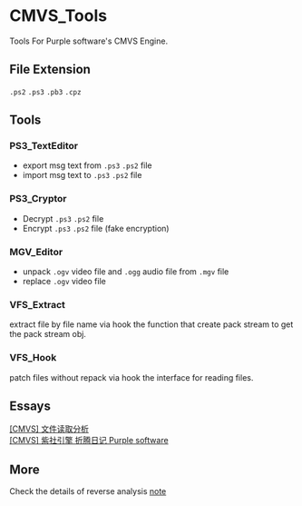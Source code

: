 # CMVS_Tools
Tools For Purple software's CMVS Engine.  

## File Extension 
`.ps2` `.ps3` `.pb3` `.cpz`

## Tools
### PS3_TextEditor
- export msg text from `.ps3` `.ps2` file
- import msg text to `.ps3` `.ps2` file

### PS3_Cryptor
- Decrypt `.ps3` `.ps2` file
- Encrypt `.ps3` `.ps2` file (fake encryption)

### MGV_Editor
- unpack `.ogv` video file and `.ogg` audio file from `.mgv` file
- replace `.ogv` video file

### VFS_Extract
extract file by file name via hook the function that create pack stream to get the pack stream obj.

### VFS_Hook
patch files without repack via hook the interface for reading files.

## Essays
[[CMVS] 文件读取分析](https://github.com/Dir-A/Dir-A_Essays_MD/blob/main/Reverse/%5BCMVS%5D%20%E6%96%87%E4%BB%B6%E8%AF%BB%E5%8F%96%E5%88%86%E6%9E%90/CMVS%20%E6%96%87%E4%BB%B6%E8%AF%BB%E5%8F%96%E5%88%86%E6%9E%90.md)  
[[CMVS] 紫社引擎 折腾日记 Purple software](https://github.com/Dir-A/Dir-A_Essays_MD/blob/main/Reverse/%5BCMVS%5D%20%E7%B4%AB%E7%A4%BE%E5%BC%95%E6%93%8E%20%E6%8A%98%E8%85%BE%E6%97%A5%E8%AE%B0%20Purple%20software/%5BCMVS%5D%20%E7%B4%AB%E7%A4%BE%E5%BC%95%E6%93%8E%20%E6%8A%98%E8%85%BE%E6%97%A5%E8%AE%B0%20Purple%20software.md)  

## More
Check the details of reverse analysis [note](/etc)  
